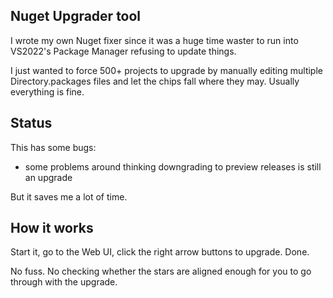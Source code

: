 ## Nuget Upgrader tool

I wrote my own Nuget fixer since it was a huge time waster to run into VS2022's Package Manager refusing to update things. 

I just wanted to force 500+ projects to upgrade by manually editing multiple Directory.packages files and let the chips fall where they may. 
Usually everything is fine.

## Status

This has some bugs:
- some problems around thinking downgrading to preview releases is still an upgrade

But it saves me a lot of time.

## How it works

Start it, go to the Web UI, click the right arrow buttons to upgrade.  Done. 

No fuss. No checking whether the stars are aligned enough for you to go through with the upgrade.
